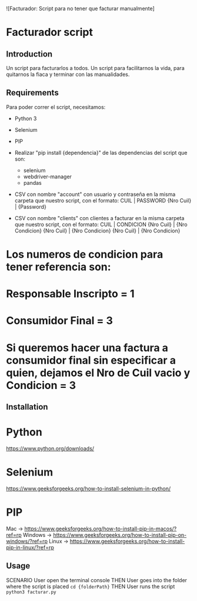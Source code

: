 ![Facturador: Script para no tener que facturar manualmente]

# Facturador script

## Introduction

Un script para facturarlos a todos. Un script para facilitarnos la vida, para quitarnos la fiaca y terminar con las manualidades.

## Requirements

Para poder correr el script, necesitamos:

- Python 3
- Selenium
- PIP
- Realizar "pip install {dependencia}" de las dependencias del script que son:
  - selenium
  - webdriver-manager
  - pandas

- CSV con nombre "account" con usuario y contraseña en la misma carpeta que nuestro script, con el formato:
  CUIL       | PASSWORD
  {Nro Cuil} | {Password}
- CSV con nombre "clients" con clientes a facturar en la misma carpeta que nuestro script, con el formato:
  CUIL       | CONDICION
  {Nro Cuil} | {Nro Condicion}
  {Nro Cuil} | {Nro Condicion}
  {Nro Cuil} | {Nro Condicion}
# Los numeros de condicion para tener referencia son:
# Responsable Inscripto = 1
# Consumidor Final = 3
# Si queremos hacer una factura a consumidor final sin especificar a quien, dejamos el Nro de Cuil vacio y Condicion = 3

## Installation

# Python
https://www.python.org/downloads/

# Selenium
https://www.geeksforgeeks.org/how-to-install-selenium-in-python/

# PIP
Mac -> https://www.geeksforgeeks.org/how-to-install-pip-in-macos/?ref=rp
Windows -> https://www.geeksforgeeks.org/how-to-install-pip-on-windows/?ref=rp
Linux -> https://www.geeksforgeeks.org/how-to-install-pip-in-linux/?ref=rp

## Usage

SCENARIO User open the terminal console
THEN User goes into the folder where the script is placed `cd {folderPath}`
THEN User runs the script `python3 facturar.py`

